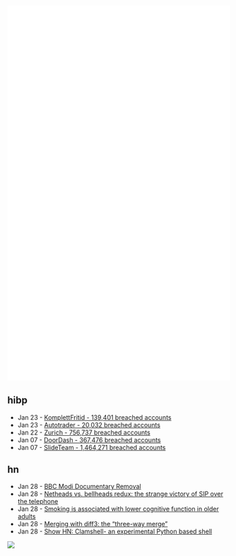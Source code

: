 ![Metrics](https://raw.githubusercontent.com/phixion/phixion/master/metrics.svg)

## hibp

<!--
for https://github.com/phixion/phixion/blob/main/.github/workflows/feeds.yml
-->
<!--START_SECTION:haveibeenpwnd-->
- Jan 23 - [KomplettFritid - 139,401 breached accounts](https://haveibeenpwned.com/PwnedWebsites#KomplettFritid)
- Jan 23 - [Autotrader - 20,032 breached accounts](https://haveibeenpwned.com/PwnedWebsites#Autotrader)
- Jan 22 - [Zurich - 756,737 breached accounts](https://haveibeenpwned.com/PwnedWebsites#Zurich)
- Jan 07 - [DoorDash - 367,476 breached accounts](https://haveibeenpwned.com/PwnedWebsites#DoorDash)
- Jan 07 - [SlideTeam - 1,464,271 breached accounts](https://haveibeenpwned.com/PwnedWebsites#SlideTeam)
<!--END_SECTION:haveibeenpwnd-->

## hn

<!--
for https://github.com/phixion/phixion/blob/main/.github/workflows/feeds.yml
-->
<!--START_SECTION:hn-->
- Jan 28 - [BBC Modi Documentary Removal](https://blog.archive.org/2023/01/27/bbc-modi-documentary-removal/)
- Jan 28 - [Netheads vs. bellheads redux: the strange victory of SIP over the telephone](https://www.devever.net/~hl/sip-victory#narrow)
- Jan 28 - [Smoking is associated with lower cognitive function in older adults](https://news.weill.cornell.edu/news/2023/01/in-brief-smoking-is-associated-with-lower-cognitive-function-in-older-adults)
- Jan 28 - [Merging with diff3: the “three-way merge”](https://blog.jcoglan.com/2017/05/08/merging-with-diff3/)
- Jan 28 - [Show HN: Clamshell- an experimental Python based shell](https://github.com/benrutter/clamshell)
<!--END_SECTION:hn-->

<!--
for https://yhype.me
-->
![](https://hit.yhype.me/github/profile?user_id=13013670)
